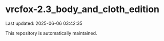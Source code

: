 # vrcfox-2.3_body_and_cloth_edition

Last updated: 2025-06-06 03:42:35

This repository is automatically maintained.
